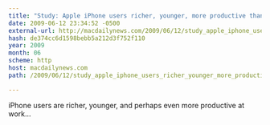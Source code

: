 ```yaml
---
title: "Study: Apple iPhone users richer, younger, more productive than other so-called ‘smartphone’ users"
date: 2009-06-12 23:34:52 -0500
external-url: http://macdailynews.com/2009/06/12/study_apple_iphone_users_richer_younger_more_productive/
hash: de374cc6d1598bebb5a212d3f752f110
year: 2009
month: 06
scheme: http
host: macdailynews.com
path: /2009/06/12/study_apple_iphone_users_richer_younger_more_productive/

---
```


iPhone users are richer, younger, and perhaps even more productive at work... 



